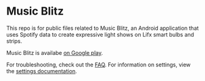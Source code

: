 # Music Blitz
This repo is for public files related to Music Blitz, an Android application that 
uses Spotify data to create expressive light shows on Lifx smart bulbs and strips.

Music Blitz is availabe [on Google play](https://play.google.com/store/apps/details?id=com.saites.spotlight).

For troubleshooting, check out the [FAQ](faq.md). For information on settings, view the [settings documentation](settings.md).
